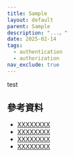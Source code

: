 ```yaml
---
title: Sample
layout: default
parent: Sample
description: "...。"
date: 2025-02-14
tags:
  - authentication
  - authorization
nav_exclude: true
---
```


test



## 參考資料
- <a target="_blank" href="">XXXXXXXX</a>
- <a target="_blank" href="">XXXXXXXX</a>
- <a target="_blank" href="">XXXXXXXX</a>
- <a target="_blank" href="">XXXXXXXX</a>